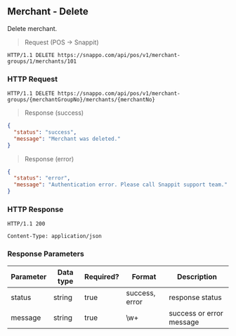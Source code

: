## Merchant - Delete

Delete merchant.

> Request (POS -> Snappit)

```
HTTP/1.1 DELETE https://snappo.com/api/pos/v1/merchant-groups/1/merchants/101
```

### HTTP Request

`HTTP/1.1 DELETE https://snappo.com/api/pos/v1/merchant-groups/{merchantGroupNo}/merchants/{merchantNo}`

> Response (success)


```json
{
  "status": "success",
  "message": "Merchant was deleted."
}
```

> Response (error)

```json
{
  "status": "error",
  "message": "Authentication error. Please call Snappit support team."
}
```

### HTTP Response

`HTTP/1.1 200`

`Content-Type: application/json`

### Response Parameters

Parameter | Data type | Required? | Format | Description
--------- | --------- | --------- | ------ | -----------
status | string | true | success, error | response status
message | string | true | \w+ | success or error message
